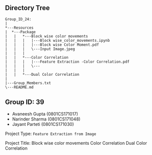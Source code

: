 ## Directory Tree

```
Group_ID_24:
|
*---Resources
|  *---Package
|   |   *---Block wise color movements
|   |   |   |---Block wise_color_movements.ipynb
|   |   |   |---Block wise Color Moment.pdf
|   |   |   \---Input Image.jpeg
|   |   |
|   |   *---Color Correlation
|   |   |   |---Feature Extraction -Color Correlation.pdf
|   |   |   \---
|   |   |
|   |   *---Dual Color Correlation
|
|---Group_Members.txt
\---README.md

```

## Group ID: 39

- Avaneesh Gupta   (0801CS171017)
- Narinder Sharma  (0801CS171048)
- Jayant Parteti   (0801CS171030)



Project Type: `Feature Extraction from Image` 

Project Title:
Block wise color movements
Color Correlation
Dual Color Correlation

